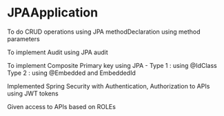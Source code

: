 # JPAApplication

To do CRUD operations using JPA methodDeclaration using method parameters

To implement Audit using JPA audit 

To implement Composite Primary key  using JPA - 
  Type 1 : using @IdClass
  Type 2 : using @Embedded and EmbeddedId
  
Implemented Spring Security with Authentication, Authorization to APIs using JWT tokens

Given access to APIs based on ROLEs
